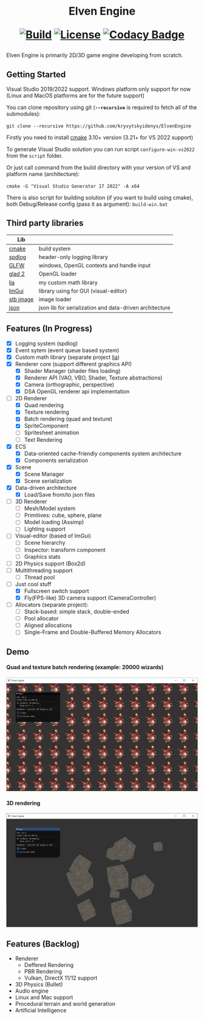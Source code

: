 <h1 align="center"> Elven Engine 
<br/>
  
[![Build](https://github.com/denyskryvytskyi/ElvenEngine/actions/workflows/cmake.yml/badge.svg)](https://github.com/denyskryvytskyi/ElvenEngine/actions/workflows/cmake.yml)
[![License](https://img.shields.io/github/license/denyskryvytskyi/ElvenEngine)](https://github.com/denyskryvytskyi/ElvenEngine/blob/master/LICENSE)
[![Codacy Badge](https://app.codacy.com/project/badge/Grade/493f09fda55b43f68886f52be5240d27)](https://www.codacy.com/gh/denyskryvytskyi/ElvenEngine/dashboard?utm_source=github.com&amp;utm_medium=referral&amp;utm_content=denyskryvytskyi/ElvenEngine&amp;utm_campaign=Badge_Grade)
  
</h1>

Elven Engine is primarily 2D/3D game engine developing from scratch.

## Getting Started

Visual Studio 2019/2022 support.
Windows platform only support for now (Linux and MacOS platforms are for the future support)

You can clone repository using git (**`--recursive`** is required to fetch all of the submodules):

`git clone --recursive https://github.com/kryvytskyidenys/ElvenEngine`

Firstly you need to install [cmake](https://cmake.org/) 3.10+ version (3.21+ for VS 2022 support)

To generate Visual Studio solution you can run script `configure-win-vs2022` from the `script` folder.

Or just call command from the build directory with your version of VS and platform name (architecture):

`cmake -G "Visual Studio Generator 17 2022" -A x64`

There is also script for building solution (if you want to build using cmake), both Debug/Release config (pass it as argument): `build-win.bat`

## Third party libraries
| Lib |  |
| ------ | ------ |
| [cmake](https://github.com/Kitware/CMake) | build system |
| [spdlog](https://github.com/gabime/spdlog) | header-only logging library |
| [GLFW](https://github.com/glfw/glfw) | windows, OpenGL contexts and handle input |
| [glad 2](https://glad.dav1d.de/) | OpenGL loader |
| [lia](https://github.com/kryvytskyidenys/lia) | my custom math library |
| [ImGui](https://github.com/kryvytskyidenys/imgui) | library using for GUI (visual-editor) |
| [stb image](https://github.com/nothings/stb/blob/master/stb_image.h) | image loader |
| [json](https://github.com/nlohmann/json) | json lib for serialization and data-driven architecture |


## Features (In Progress)

+ [x] Logging system (spdlog)
+ [x] Event sytem (event queue based system)
+ [x] Custom math library (separate project [lia](https://github.com/denyskryvytskyi/lia))
+ [x] Renderer core (support different graphics API)
  - [x] Shader Manager (shader files loading)
  - [x] Renderer API (VAO, VBO, Shader, Texture abstractions)
  - [x] Camera (orthographic, perspective)
  - [x] DSA OpenGL renderer api implementation
+ [ ] 2D Renderer
  - [x] Quad rendering
  - [x] Texture rendering
  - [x] Batch rendering (quad and texture)
  - [x] SpriteComponent
  - [ ] Spritesheet animation
  - [ ] Text Rendering
+ [x] ECS
  - [x] Data-oriented cache-friendly components system architecture
  - [x] Components serialization
+ [x] Scene
  - [x] Scene Manager
  - [x] Scene serialization
+ [x] Data-driven architecture
  - [x] Load/Save from/to json files
+ [ ] 3D Renderer
  - [ ] Mesh/Model system
  - [ ] Primitives: cube, sphere, plane
  - [ ] Model loading (Assimp)
  - [ ] Lighting support
+ [ ] Visual-editor (based of ImGui)
  - [ ] Scene hierarchy
  - [ ] Inspector: transform component
  - [ ] Graphics stats
+ [ ] 2D Physics support (Box2d)
+ [ ] Multithreading support
  - [ ] Thread pool
+ [ ] Just cool stuff
  - [x] Fullscreen switch support
  - [x] Fly(FPS-like) 3D camera support (CameraController)
+ [ ] Allocators (separate project):
  - [ ] Stack-based: simple stack, double-ended
  - [ ] Pool allocator
  - [ ] Aligned allocations
  - [ ] Single-Frame and Double-Buffered Memory Allocators

## Demo
#### Quad and texture batch rendering (example: 20000 wizards)
![](.github/presentation/BatchRenderer_1.png)

#### 3D rendering
![](.github/presentation/3D_demo.png)

## Features (Backlog)
- Renderer
    - Deffered Rendering
    - PBR Rendering
    - Vulkan, DirectX 11/12 support
- 3D Physics (Bullet)
- Audio engine
- Linux and Mac support
- Procedural terrain and world generation
- Artificial Intelligence
